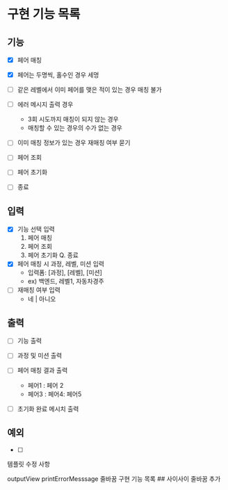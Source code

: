 # 구현 기능 목록

## 기능

* [x] 페어 매칭
* [x] 페어는 두명씩, 홀수인 경우 세멍
* [ ] 같은 레벨에서 이미 페어를 맺은 적이 있는 경우 매칭 불가
* [ ] 에러 메시지 출력 경우
  * 3회 시도까지 매칭이 되지 않는 경우
  * 매칭할 수 있는 경우의 수가 없는 경우
* [ ] 이미 매칭 정보가 있는 경우 재매칭 여부 묻기

* [ ] 페어 조회
* [ ] 페어 초기화
* [ ] 종료


## 입력

* [x] 기능 선택 입력
  1. 페어 매칭
  2. 페어 조회
  3. 페어 초기화
  Q. 종료
* [x] 페어 매칭 시 과정, 레벨, 미션 입력
  * 입력폼: [과정], [레벨], [미션]
  * ex) 백엔드, 레벨1, 자동차경주
* [ ] 재매칭 여부 입력
  * 네 | 아니오

## 출력

* [ ] 기능 출력
* [ ] 과정 및 미션 출력
* [ ] 페어 매칭 결과 출력
  * 페어1 : 페어 2
  * 페어3 : 페어4: 페어5
* [ ] 초기화 완료 메시치 출력



## 예외

* [ ] 



템플릿 수정 사항

outputView printErrorMesssage 줄바꿈
구현 기능 목록 ## 사이사이 줄바꿈 추가
